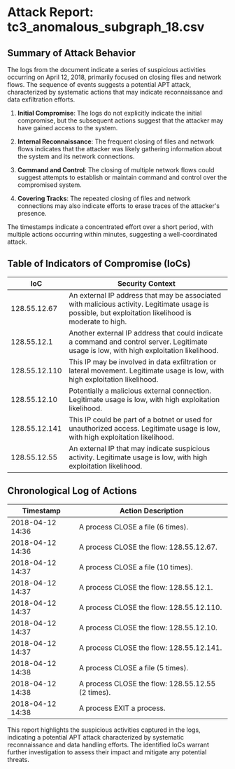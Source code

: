 # Attack Report: tc3_anomalous_subgraph_18.csv

## Summary of Attack Behavior

The logs from the document indicate a series of suspicious activities occurring on April 12, 2018, primarily focused on closing files and network flows. The sequence of events suggests a potential APT attack, characterized by systematic actions that may indicate reconnaissance and data exfiltration efforts.

1. **Initial Compromise**: The logs do not explicitly indicate the initial compromise, but the subsequent actions suggest that the attacker may have gained access to the system.
   
2. **Internal Reconnaissance**: The frequent closing of files and network flows indicates that the attacker was likely gathering information about the system and its network connections.

3. **Command and Control**: The closing of multiple network flows could suggest attempts to establish or maintain command and control over the compromised system.

4. **Covering Tracks**: The repeated closing of files and network connections may also indicate efforts to erase traces of the attacker's presence.

The timestamps indicate a concentrated effort over a short period, with multiple actions occurring within minutes, suggesting a well-coordinated attack.

## Table of Indicators of Compromise (IoCs)

| IoC                | Security Context                                                                                     |
|--------------------|-----------------------------------------------------------------------------------------------------|
| 128.55.12.67       | An external IP address that may be associated with malicious activity. Legitimate usage is possible, but exploitation likelihood is moderate to high. |
| 128.55.12.1        | Another external IP address that could indicate a command and control server. Legitimate usage is low, with high exploitation likelihood. |
| 128.55.12.110      | This IP may be involved in data exfiltration or lateral movement. Legitimate usage is low, with high exploitation likelihood. |
| 128.55.12.10       | Potentially a malicious external connection. Legitimate usage is low, with high exploitation likelihood. |
| 128.55.12.141      | This IP could be part of a botnet or used for unauthorized access. Legitimate usage is low, with high exploitation likelihood. |
| 128.55.12.55       | An external IP that may indicate suspicious activity. Legitimate usage is low, with high exploitation likelihood. |

## Chronological Log of Actions

| Timestamp           | Action Description                                                                 |
|---------------------|-----------------------------------------------------------------------------------|
| 2018-04-12 14:36    | A process CLOSE a file (6 times).                                                |
| 2018-04-12 14:36    | A process CLOSE the flow: 128.55.12.67.                                         |
| 2018-04-12 14:37    | A process CLOSE a file (10 times).                                               |
| 2018-04-12 14:37    | A process CLOSE the flow: 128.55.12.1.                                          |
| 2018-04-12 14:37    | A process CLOSE the flow: 128.55.12.110.                                        |
| 2018-04-12 14:37    | A process CLOSE the flow: 128.55.12.10.                                         |
| 2018-04-12 14:37    | A process CLOSE the flow: 128.55.12.141.                                        |
| 2018-04-12 14:38    | A process CLOSE a file (5 times).                                                |
| 2018-04-12 14:38    | A process CLOSE the flow: 128.55.12.55 (2 times).                               |
| 2018-04-12 14:38    | A process EXIT a process.                                                         |

This report highlights the suspicious activities captured in the logs, indicating a potential APT attack characterized by systematic reconnaissance and data handling efforts. The identified IoCs warrant further investigation to assess their impact and mitigate any potential threats.